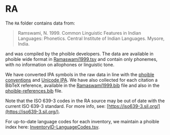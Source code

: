 # RA

The `RA` folder contains data from:

> Ramswami, N. 1999. Common Linguistic Features in Indian Languages: Phonetics. Central Institute of Indian Languages. Mysore, India.

and was compiled by the phoible developers. The data are available in phoible wide format in [Ramaswami1999.tsv](Ramaswami1999.tsv) and contain only phonemes, with no information on allophones or linguistic tone.

We have converted IPA symbols in the raw data in line with the [phoible conventions](http://phoible.github.io/conventions/) and [Unicode IPA](http://langsci-press.org/catalog/book/176). We have also collected for each citation a BibTeX reference, available in the [Ramaswami1999.bib](Ramaswami1999.bib) file and also in the [phoible-references.bib](../../data/phoible-references.bib) file.

Note that the ISO 639-3 codes in the RA source may be out of date with the current ISO 639-3 standard. For more info, see: [https://iso639-3.sil.org/](https://iso639-3.sil.org/).

For up-to-date language codes for each inventory, we maintain a phoible index here:
[InventoryID-LanguageCodes.tsv](../../mappings/InventoryID-LanguageCodes.tsv).
